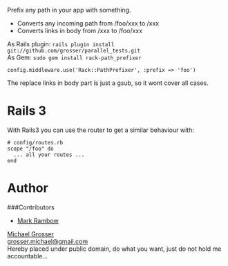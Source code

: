 Prefix any path in your app with something.

 - Converts any incoming path from /foo/xxx to /xxx
 - Converts links in body from /xxx to /foo/xxx

As Rails plugin: ` rails plugin install git://github.com/grosser/parallel_tests.git `  
As Gem: ` sudo gem install rack-path_prefixer `

    config.middleware.use('Rack::PathPrefixer', :prefix => 'foo')

The replace links in body part is just a gsub, so it wont cover all cases.

Rails 3
=======
With Rails3 you can use the router to get a similar behaviour with:

    # config/routes.rb
    scope "/foo" do
      ... all your routes ...
    end

Author
======
###Contributors

 - [Mark Rambow](http://github.com/markrambow)

[Michael Grosser](http://pragmatig.wordpress.com)  
grosser.michael@gmail.com  
Hereby placed under public domain, do what you want, just do not hold me accountable...